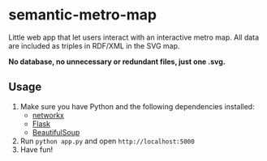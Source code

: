 # semantic-metro-map

Little web app that let users interact with an interactive metro map. All data are included as triples in RDF/XML in the SVG map.

**No database, no unnecessary or redundant files, just one .svg.**

## Usage

1. Make sure you have Python and the following dependencies installed:
    - [networkx](http://networkx.github.io/)
    - [Flask](http://flask.pocoo.org/)
    - [BeautifulSoup](http://www.crummy.com/software/BeautifulSoup/)
2. Run `python app.py` and open `http://localhost:5000`
3. Have fun!